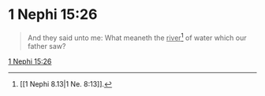 # 1 Nephi 15:26

> And they said unto me: What meaneth the <u>river</u>[^a] of water which our father saw?

[1 Nephi 15:26](https://www.churchofjesuschrist.org/study/scriptures/bofm/1-ne/15?lang=eng&id=p26#p26)


[^a]: [[1 Nephi 8.13|1 Ne. 8:13]].  
